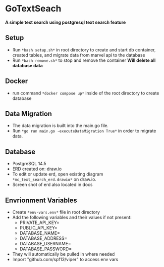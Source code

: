 GoTextSeach
===========
**A simple text search using postgresql text search feature**

Setup
-----
- Run `*bash setup.sh*` in root directory to create and start db container,
    created tables, and migrate data from marvel api to the database
- Run `*bash remove.sh*` to stop and remove the container **Will delete all database data**

Docker
------
- run command `*docker compose up*` inside of the root directory to create database

Data Migration
--------------
- The data migration is built into the main.go file.
- Run `*go run main.go -executeDataMigration True*` in order to migrate data.

Database
----------
- PostgreSQL 14.5 
- ERD created on: draw.io
- To edit or update erd, open existing diagram `*mc_text_search_erd.drawio*` on draw.io.
- Screen shot of erd also located in docs

Envrionment Variables
---------------------
- Create `*env-vars.env*` file in root directory
- Add the following variables and their values if not present:
    - PRIVATE_API_KEY=
    - PUBLIC_API_KEY=
    - DATABASE_NAME=
    - DATABASE_ADDRESS=
    - DATABASE_USERNAME=
    - DATABASE_PASSWORD=
- They will automatically be pulled in where needed
- Import "github.com/spf13/viper" to access env vars